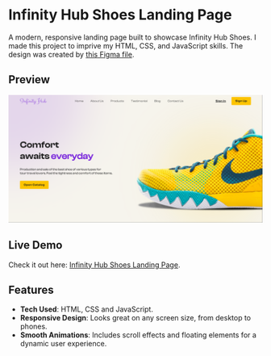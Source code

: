 # Infinity Hub Shoes Landing Page

A modern, responsive landing page built to showcase Infinity Hub Shoes.
I made this project to imprive my HTML, CSS, and JavaScript skills.
The design was created by [this Figma file](https://www.figma.com/community/file/1203739165080851100).

## Preview

![Preview Image](https://github.com/MohammedMMC/Infinity-Hub-Shoes-Landing-Page/blob/main/preview.png?raw=true)

## Live Demo

Check it out here: [Infinity Hub Shoes Landing Page](https://mohammedmmc.github.io/Infinity-Hub-Shoes-Landing-Page/).

## Features

- **Tech Used**: HTML, CSS and JavaScript.
- **Responsive Design**: Looks great on any screen size, from desktop to phones.
- **Smooth Animations**: Includes scroll effects and floating elements for a dynamic user experience.
